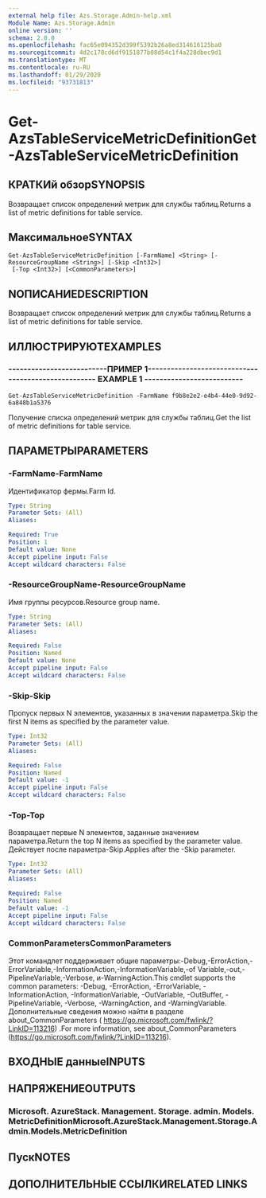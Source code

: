 ```yaml
---
external help file: Azs.Storage.Admin-help.xml
Module Name: Azs.Storage.Admin
online version: ''
schema: 2.0.0
ms.openlocfilehash: fac65e094352d399f5392b26a8ed314616125ba0
ms.sourcegitcommit: 4d2c178cd6df9151877b08d54c1f4a228dbec9d1
ms.translationtype: MT
ms.contentlocale: ru-RU
ms.lasthandoff: 01/29/2020
ms.locfileid: "93731813"
---
```

# <span data-ttu-id="f005a-101">Get-AzsTableServiceMetricDefinition</span><span class="sxs-lookup"><span data-stu-id="f005a-101">Get-AzsTableServiceMetricDefinition</span></span>

## <span data-ttu-id="f005a-102">КРАТКИй обзор</span><span class="sxs-lookup"><span data-stu-id="f005a-102">SYNOPSIS</span></span>
<span data-ttu-id="f005a-103">Возвращает список определений метрик для службы таблиц.</span><span class="sxs-lookup"><span data-stu-id="f005a-103">Returns a list of metric definitions for table service.</span></span>

## <span data-ttu-id="f005a-104">Максимальное</span><span class="sxs-lookup"><span data-stu-id="f005a-104">SYNTAX</span></span>

```
Get-AzsTableServiceMetricDefinition [-FarmName] <String> [-ResourceGroupName <String>] [-Skip <Int32>]
 [-Top <Int32>] [<CommonParameters>]
```

## <span data-ttu-id="f005a-105">NОПИСАНИЕ</span><span class="sxs-lookup"><span data-stu-id="f005a-105">DESCRIPTION</span></span>
<span data-ttu-id="f005a-106">Возвращает список определений метрик для службы таблиц.</span><span class="sxs-lookup"><span data-stu-id="f005a-106">Returns a list of metric definitions for table service.</span></span>

## <span data-ttu-id="f005a-107">ИЛЛЮСТРИРУЮТ</span><span class="sxs-lookup"><span data-stu-id="f005a-107">EXAMPLES</span></span>

### <span data-ttu-id="f005a-108">--------------------------ПРИМЕР 1--------------------------</span><span class="sxs-lookup"><span data-stu-id="f005a-108">-------------------------- EXAMPLE 1 --------------------------</span></span>
```
Get-AzsTableServiceMetricDefinition -FarmName f9b8e2e2-e4b4-44e0-9d92-6a848b1a5376
```

<span data-ttu-id="f005a-109">Получение списка определений метрик для службы таблиц.</span><span class="sxs-lookup"><span data-stu-id="f005a-109">Get the list of metric definitions for table service.</span></span>

## <span data-ttu-id="f005a-110">ПАРАМЕТРЫ</span><span class="sxs-lookup"><span data-stu-id="f005a-110">PARAMETERS</span></span>

### <span data-ttu-id="f005a-111">-FarmName</span><span class="sxs-lookup"><span data-stu-id="f005a-111">-FarmName</span></span>
<span data-ttu-id="f005a-112">Идентификатор фермы.</span><span class="sxs-lookup"><span data-stu-id="f005a-112">Farm Id.</span></span>

```yaml
Type: String
Parameter Sets: (All)
Aliases: 

Required: True
Position: 1
Default value: None
Accept pipeline input: False
Accept wildcard characters: False
```

### <span data-ttu-id="f005a-113">-ResourceGroupName</span><span class="sxs-lookup"><span data-stu-id="f005a-113">-ResourceGroupName</span></span>
<span data-ttu-id="f005a-114">Имя группы ресурсов.</span><span class="sxs-lookup"><span data-stu-id="f005a-114">Resource group name.</span></span>

```yaml
Type: String
Parameter Sets: (All)
Aliases: 

Required: False
Position: Named
Default value: None
Accept pipeline input: False
Accept wildcard characters: False
```

### <span data-ttu-id="f005a-115">-Skip</span><span class="sxs-lookup"><span data-stu-id="f005a-115">-Skip</span></span>
<span data-ttu-id="f005a-116">Пропуск первых N элементов, указанных в значении параметра.</span><span class="sxs-lookup"><span data-stu-id="f005a-116">Skip the first N items as specified by the parameter value.</span></span>

```yaml
Type: Int32
Parameter Sets: (All)
Aliases: 

Required: False
Position: Named
Default value: -1
Accept pipeline input: False
Accept wildcard characters: False
```

### <span data-ttu-id="f005a-117">-Top</span><span class="sxs-lookup"><span data-stu-id="f005a-117">-Top</span></span>
<span data-ttu-id="f005a-118">Возвращает первые N элементов, заданные значением параметра.</span><span class="sxs-lookup"><span data-stu-id="f005a-118">Return the top N items as specified by the parameter value.</span></span>
<span data-ttu-id="f005a-119">Действует после параметра-Skip.</span><span class="sxs-lookup"><span data-stu-id="f005a-119">Applies after the -Skip parameter.</span></span>

```yaml
Type: Int32
Parameter Sets: (All)
Aliases: 

Required: False
Position: Named
Default value: -1
Accept pipeline input: False
Accept wildcard characters: False
```

### <span data-ttu-id="f005a-120">CommonParameters</span><span class="sxs-lookup"><span data-stu-id="f005a-120">CommonParameters</span></span>
<span data-ttu-id="f005a-121">Этот командлет поддерживает общие параметры:-Debug,-ErrorAction,-ErrorVariable,-InformationAction,-InformationVariable,-of Variable,-out,-PipelineVariable,-Verbose, и-WarningAction.</span><span class="sxs-lookup"><span data-stu-id="f005a-121">This cmdlet supports the common parameters: -Debug, -ErrorAction, -ErrorVariable, -InformationAction, -InformationVariable, -OutVariable, -OutBuffer, -PipelineVariable, -Verbose, -WarningAction, and -WarningVariable.</span></span> <span data-ttu-id="f005a-122">Дополнительные сведения можно найти в разделе about_CommonParameters ( https://go.microsoft.com/fwlink/?LinkID=113216) .</span><span class="sxs-lookup"><span data-stu-id="f005a-122">For more information, see about_CommonParameters (https://go.microsoft.com/fwlink/?LinkID=113216).</span></span>

## <span data-ttu-id="f005a-123">ВХОДНЫЕ данные</span><span class="sxs-lookup"><span data-stu-id="f005a-123">INPUTS</span></span>

## <span data-ttu-id="f005a-124">НАПРЯЖЕНИЕ</span><span class="sxs-lookup"><span data-stu-id="f005a-124">OUTPUTS</span></span>

### <span data-ttu-id="f005a-125">Microsoft. AzureStack. Management. Storage. admin. Models. MetricDefinition</span><span class="sxs-lookup"><span data-stu-id="f005a-125">Microsoft.AzureStack.Management.Storage.Admin.Models.MetricDefinition</span></span>

## <span data-ttu-id="f005a-126">Пуск</span><span class="sxs-lookup"><span data-stu-id="f005a-126">NOTES</span></span>

## <span data-ttu-id="f005a-127">ДОПОЛНИТЕЛЬНЫЕ ССЫЛКИ</span><span class="sxs-lookup"><span data-stu-id="f005a-127">RELATED LINKS</span></span>


